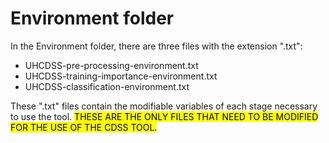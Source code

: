 # Environment folder
In the Environment folder, there are three files with the extension ".txt":

- UHCDSS-pre-processing-environment.txt
- UHCDSS-training-importance-environment.txt
- UHCDSS-classification-environment.txt

These ".txt" files contain the modifiable variables of each stage necessary to use the tool. <mark> THESE ARE THE ONLY FILES THAT NEED TO BE MODIFIED FOR THE USE OF THE CDSS TOOL.</mark>
